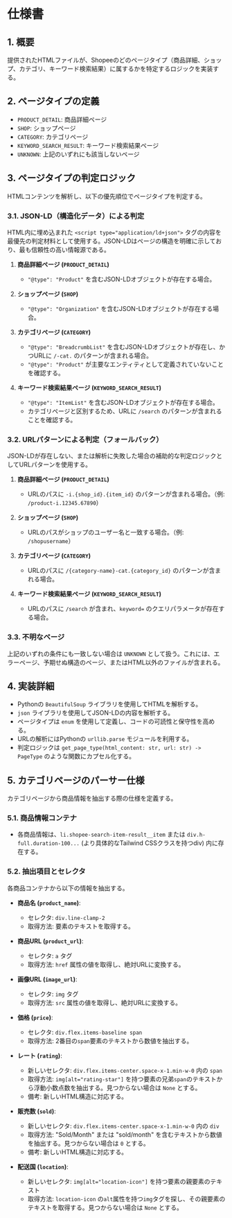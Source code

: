 # 仕様書

## 1. 概要

提供されたHTMLファイルが、Shopeeのどのページタイプ（商品詳細、ショップ、カテゴリ、キーワード検索結果）に属するかを特定するロジックを実装する。

## 2. ページタイプの定義

- `PRODUCT_DETAIL`: 商品詳細ページ
- `SHOP`: ショップページ
- `CATEGORY`: カテゴリページ
- `KEYWORD_SEARCH_RESULT`: キーワード検索結果ページ
- `UNKNOWN`: 上記のいずれにも該当しないページ

## 3. ページタイプの判定ロジック

HTMLコンテンツを解析し、以下の優先順位でページタイプを判定する。

### 3.1. JSON-LD（構造化データ）による判定

HTML内に埋め込まれた `<script type="application/ld+json">` タグの内容を最優先の判定材料として使用する。JSON-LDはページの構造を明確に示しており、最も信頼性の高い情報源である。

1.  **商品詳細ページ (`PRODUCT_DETAIL`)**
    -   `"@type": "Product"` を含むJSON-LDオブジェクトが存在する場合。

2.  **ショップページ (`SHOP`)**
    -   `"@type": "Organization"` を含むJSON-LDオブジェクトが存在する場合。

3.  **カテゴリページ (`CATEGORY`)**
    -   `"@type": "BreadcrumbList"` を含むJSON-LDオブジェクトが存在し、かつURLに `/-cat.` のパターンが含まれる場合。
    -   `"@type": "Product"` が主要なエンティティとして定義されていないことを確認する。

4.  **キーワード検索結果ページ (`KEYWORD_SEARCH_RESULT`)**
    -   `"@type": "ItemList"` を含むJSON-LDオブジェクトが存在する場合。
    -   カテゴリページと区別するため、URLに `/search` のパターンが含まれることを確認する。

### 3.2. URLパターンによる判定（フォールバック）

JSON-LDが存在しない、または解析に失敗した場合の補助的な判定ロジックとしてURLパターンを使用する。

1.  **商品詳細ページ (`PRODUCT_DETAIL`)**
    -   URLのパスに `-i.{shop_id}.{item_id}` のパターンが含まれる場合。（例: `/product-i.12345.67890`）

2.  **ショップページ (`SHOP`)**
    -   URLのパスがショップのユーザー名と一致する場合。（例: `/shopusername`）

3.  **カテゴリページ (`CATEGORY`)**
    -   URLのパスに `/{category-name}-cat.{category_id}` のパターンが含まれる場合。

4.  **キーワード検索結果ページ (`KEYWORD_SEARCH_RESULT`)**
    -   URLのパスに `/search` が含まれ、`keyword=` のクエリパラメータが存在する場合。

### 3.3. 不明なページ

上記のいずれの条件にも一致しない場合は `UNKNOWN` として扱う。これには、エラーページ、予期せぬ構造のページ、またはHTML以外のファイルが含まれる。

## 4. 実装詳細

- Pythonの `BeautifulSoup` ライブラリを使用してHTMLを解析する。
- `json` ライブラリを使用してJSON-LDの内容を解析する。
- ページタイプは `enum` を使用して定義し、コードの可読性と保守性を高める。
- URLの解析にはPythonの `urllib.parse` モジュールを利用する。
- 判定ロジックは `get_page_type(html_content: str, url: str) -> PageType` のような関数にカプセル化する。

## 5. カテゴリページのパーサー仕様

カテゴリページから商品情報を抽出する際の仕様を定義する。

### 5.1. 商品情報コンテナ

- 各商品情報は、`li.shopee-search-item-result__item` または `div.h-full.duration-100...` (より具体的なTailwind CSSクラスを持つdiv) 内に存在する。

### 5.2. 抽出項目とセレクタ

各商品コンテナから以下の情報を抽出する。

- **商品名 (`product_name`)**:
    - セレクタ: `div.line-clamp-2`
    - 取得方法: 要素のテキストを取得する。

- **商品URL (`product_url`)**:
    - セレクタ: `a` タグ
    - 取得方法: `href` 属性の値を取得し、絶対URLに変換する。

- **画像URL (`image_url`)**:
    - セレクタ: `img` タグ
    - 取得方法: `src` 属性の値を取得し、絶対URLに変換する。

- **価格 (`price`)**:
    - セレクタ: `div.flex.items-baseline span`
    - 取得方法: 2番目の`span`要素のテキストから数値を抽出する。

- **レート (`rating`)**:
    - 新しいセレクタ: `div.flex.items-center.space-x-1.min-w-0` 内の `span`
    - 取得方法: `img[alt="rating-star"]` を持つ要素の兄弟`span`のテキストから浮動小数点数を抽出する。見つからない場合は `None` とする。
    - 備考: 新しいHTML構造に対応する。

- **販売数 (`sold`)**:
    - 新しいセレクタ: `div.flex.items-center.space-x-1.min-w-0` 内の `div`
    - 取得方法: "Sold/Month" または "sold/month" を含むテキストから数値を抽出する。見つからない場合は `0` とする。
    - 備考: 新しいHTML構造に対応する。

- **配送国 (`location`)**:
    - 新しいセレクタ: `img[alt="location-icon"]` を持つ要素の親要素のテキスト
    - 取得方法: `location-icon` の`alt`属性を持つ`img`タグを探し、その親要素のテキストを取得する。見つからない場合は `None` とする。
